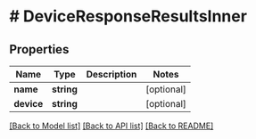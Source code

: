 # # DeviceResponseResultsInner

## Properties

Name | Type | Description | Notes
------------ | ------------- | ------------- | -------------
**name** | **string** |  | [optional]
**device** | **string** |  | [optional]

[[Back to Model list]](../../README.md#models) [[Back to API list]](../../README.md#endpoints) [[Back to README]](../../README.md)
